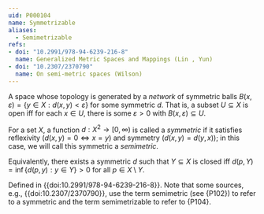 ```yaml
---
uid: P000104
name: Symmetrizable
aliases:
  - Semimetrizable
refs:
- doi: "10.2991/978-94-6239-216-8"
  name: Generalized Metric Spaces and Mappings (Lin , Yun)
- doi: "10.2307/2370790"
  name: On semi-metric spaces (Wilson)
---
```


A space whose topology is generated by a *network* of
symmetric balls $B(x,\varepsilon)=\{y\in X:d(x,y)<\varepsilon\}$ for some symmetric $d$.
That is, a subset $U \subseteq X$ is open iff for each $x \in U$,
there is some $\varepsilon > 0$ with $B(x,\varepsilon)\subseteq U$.

For a set $X$, a function $d:X^2\to[0,\infty)$ is called a *symmetric*
if it satisfies reflexivity ($d(x,y)=0\Leftrightarrow x=y$) and symmetry
($d(x,y)=d(y,x)$); in this case, we will call this symmetric a *semimetric*.

Equivalently, there exists a symmetric $d$ such that $Y \subseteq X$ is closed iff $d(p,Y)=\inf\{d(p,y):y\in Y\} > 0$ for all $p \in X \setminus Y$.

Defined in {{doi:10.2991/978-94-6239-216-8}}. Note that some sources, e.g., {{doi:10.2307/2370790}}, use the term semimetric
(see {P102}) to refer to a symmetric and the term semimetrizable to refer to {P104}.
